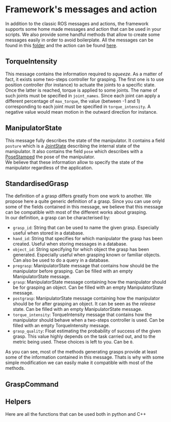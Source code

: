 # Framework's messages and action
In addition to the classic ROS messages and actions, the framework supports some home made messages and action that can be used in your scripts. We also provide some handful methods that allow to create some messages easily in order to avoid boilerplate. All the messages can be found in this [folder](???) and the action can be found [here](???).

## TorqueIntensity
This message contains the information required to *squeeze*. As a matter of fact, it exists some two-steps controller for grasping. The first one is to use position controller (for instance) to actuate the joints to a specific state. Once the latter is reached, torque is applied to some joints. The name of such joints must be specified in `joint_names`. Since each joint can apply a different percentage of `max_torque`, the value (between -1 and 1) corresponding to each joint must be specified in `torque_intensity`. A negative value would mean motion in the outward direction for instance.

## ManipulatorState
This message fully describes the state of the manipulator. It contains a field `posture` which is a [JointState](http://docs.ros.org/melodic/api/sensor_msgs/html/msg/JointState.html) describing the internal state of the manipulator. It also contains the field `pose` which describes with a [PoseStamped](http://docs.ros.org/melodic/api/geometry_msgs/html/msg/PoseStamped.html) the pose of the manipulator. <br/>
We believe that these information allow to specify the state of the manipulator regardless of the application.

## StandardisedGrasp
The definition of a grasp differs greatly from one work to another. We propose here a quite generic definition of a grasp. Since you can use only some of the fields contained in this message, we believe that this message can be compatible with most of the different works about grasping. <br/>
In our definition, a grasp can be characterised by:
* `grasp_id`: String that can be used to name the given grasp. Especially useful when stored in a database.
* `hand_id`: String that specifies for which manipulator the grasp has been created. Useful when storing messages in a database.
* `object_id`: String specifying for which object the grasp has been generated. Especially useful when grasping known  or familiar objects. Can also be used to do a query in a database.
* `pregrasp`: ManipulatorState message that contains how should be the manipulator before grasping. Can be filled with an empty ManipulatorState message.
* `grasp`: ManipulatorState message containing how the manipulator should be for grasping an object. Can be filled with an empty ManipulatorState message.
* `postgrasp`: ManipulatorState message containing how the manipulator should be for after grasping an object. It can be seen as the *release* state. Can be filled with an empty ManipulatorState message.
* `torque_intensity`: TorqueIntensity message that contains how the manipulator should behave when a two-steps controller is used. Can be filled with an empty TorqueIntensity message.
* `grasp_quality`: Float estimating the probability of success of the given grasp. This value highly depends on the task carried out, and to the metric being used. These choices is left to you. Can be `0`.

As you can see, most of the methods generating grasps provide at least some of the information contained in this message. Thats is why with some simple modification we can easily make it compatible with most of the methods.

## GraspCommand

## Helpers
Here are all the functions that can be used both in python and C++
